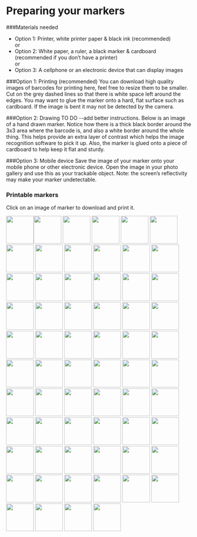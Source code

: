 # Preparing your markers


###Materials needed
*  Option 1: Printer, white printer paper & black ink (recommended)  
or
*  Option 2: White paper, a ruler, a black marker & cardboard (recommended if you don’t have a printer)  
or
*  Option 3: A cellphone or an electronic device that can display images  

###Option 1: Printing (recommended)
You can download high quality images of barcodes for printing here, feel free to resize them to be smaller.
Cut on the grey dashed lines so that there is white space left around the edges.
You may want to glue the marker onto a hard, flat surface such as cardboard. If the image is bent it may not be detected by the camera.

###Option 2: Drawing
TO DO --add better instructions.
Below is an image of a hand drawn marker. Notice how there is a thick black border around the 3x3 area where the barcode is, and also a white border around the whole thing. This helps provide an extra layer of contrast which helps the image recognition software to pick it up. Also, the marker is glued onto a piece of cardboard to help keep it flat and sturdy.

###Option 3: Mobile device
Save the image of your marker onto your mobile phone or other electronic device. Open the image in your photo gallery and use this as your trackable object. Note: the screen’s reflectivity may make your marker undetectable.


### Printable markers
Click on an image of marker to download and print it.

<img src="https://github.com/Microsoft/pxt-ar/blob/master/docs/static/AR_MARKER_CODES/00.png" width="75"><img src="https://github.com/Microsoft/pxt-ar/blob/master/docs/static/AR_MARKER_CODES/01.png" width="75">
<img src="https://github.com/Microsoft/pxt-ar/blob/master/docs/static/AR_MARKER_CODES/02.png" width="75">
<img src="https://github.com/Microsoft/pxt-ar/blob/master/docs/static/AR_MARKER_CODES/03.png" width="75">
<img src="https://github.com/Microsoft/pxt-ar/blob/master/docs/static/AR_MARKER_CODES/04.png" width="75">
<img src="https://github.com/Microsoft/pxt-ar/blob/master/docs/static/AR_MARKER_CODES/05.png" width="75">
<img src="https://github.com/Microsoft/pxt-ar/blob/master/docs/static/AR_MARKER_CODES/06.png" width="75">
<img src="https://github.com/Microsoft/pxt-ar/blob/master/docs/static/AR_MARKER_CODES/07.png" width="75">
<img src="https://github.com/Microsoft/pxt-ar/blob/master/docs/static/AR_MARKER_CODES/08.png" width="75">
<img src="https://github.com/Microsoft/pxt-ar/blob/master/docs/static/AR_MARKER_CODES/09.png" width="75">
<img src="https://github.com/Microsoft/pxt-ar/blob/master/docs/static/AR_MARKER_CODES/10.png" width="75">
<img src="https://github.com/Microsoft/pxt-ar/blob/master/docs/static/AR_MARKER_CODES/11.png" width="75">
<img src="https://github.com/Microsoft/pxt-ar/blob/master/docs/static/AR_MARKER_CODES/12.png" width="75">
<img src="https://github.com/Microsoft/pxt-ar/blob/master/docs/static/AR_MARKER_CODES/13.png" width="75">
<img src="https://github.com/Microsoft/pxt-ar/blob/master/docs/static/AR_MARKER_CODES/14.png" width="75">
<img src="https://github.com/Microsoft/pxt-ar/blob/master/docs/static/AR_MARKER_CODES/15.png" width="75">
<img src="https://github.com/Microsoft/pxt-ar/blob/master/docs/static/AR_MARKER_CODES/16.png" width="75">
<img src="https://github.com/Microsoft/pxt-ar/blob/master/docs/static/AR_MARKER_CODES/17.png" width="75">
<img src="https://github.com/Microsoft/pxt-ar/blob/master/docs/static/AR_MARKER_CODES/18.png" width="75">
<img src="https://github.com/Microsoft/pxt-ar/blob/master/docs/static/AR_MARKER_CODES/19.png" width="75">
<img src="https://github.com/Microsoft/pxt-ar/blob/master/docs/static/AR_MARKER_CODES/20.png" width="75">
<img src="https://github.com/Microsoft/pxt-ar/blob/master/docs/static/AR_MARKER_CODES/21.png" width="75">
<img src="https://github.com/Microsoft/pxt-ar/blob/master/docs/static/AR_MARKER_CODES/22.png" width="75">
<img src="https://github.com/Microsoft/pxt-ar/blob/master/docs/static/AR_MARKER_CODES/23.png" width="75">
<img src="https://github.com/Microsoft/pxt-ar/blob/master/docs/static/AR_MARKER_CODES/24.png" width="75">
<img src="https://github.com/Microsoft/pxt-ar/blob/master/docs/static/AR_MARKER_CODES/25.png" width="75">
<img src="https://github.com/Microsoft/pxt-ar/blob/master/docs/static/AR_MARKER_CODES/26.png" width="75">
<img src="https://github.com/Microsoft/pxt-ar/blob/master/docs/static/AR_MARKER_CODES/27.png" width="75">
<img src="https://github.com/Microsoft/pxt-ar/blob/master/docs/static/AR_MARKER_CODES/28.png" width="75">
<img src="https://github.com/Microsoft/pxt-ar/blob/master/docs/static/AR_MARKER_CODES/29.png" width="75">
<img src="https://github.com/Microsoft/pxt-ar/blob/master/docs/static/AR_MARKER_CODES/30.png" width="75">
<img src="https://github.com/Microsoft/pxt-ar/blob/master/docs/static/AR_MARKER_CODES/31.png" width="75">
<img src="https://github.com/Microsoft/pxt-ar/blob/master/docs/static/AR_MARKER_CODES/32.png" width="75">
<img src="https://github.com/Microsoft/pxt-ar/blob/master/docs/static/AR_MARKER_CODES/33.png" width="75">
<img src="https://github.com/Microsoft/pxt-ar/blob/master/docs/static/AR_MARKER_CODES/34.png" width="75">
<img src="https://github.com/Microsoft/pxt-ar/blob/master/docs/static/AR_MARKER_CODES/35.png" width="75">
<img src="https://github.com/Microsoft/pxt-ar/blob/master/docs/static/AR_MARKER_CODES/36.png" width="75">
<img src="https://github.com/Microsoft/pxt-ar/blob/master/docs/static/AR_MARKER_CODES/37.png" width="75">
<img src="https://github.com/Microsoft/pxt-ar/blob/master/docs/static/AR_MARKER_CODES/38.png" width="75">
<img src="https://github.com/Microsoft/pxt-ar/blob/master/docs/static/AR_MARKER_CODES/39.png" width="75">
<img src="https://github.com/Microsoft/pxt-ar/blob/master/docs/static/AR_MARKER_CODES/40.png" width="75">
<img src="https://github.com/Microsoft/pxt-ar/blob/master/docs/static/AR_MARKER_CODES/41.png" width="75">
<img src="https://github.com/Microsoft/pxt-ar/blob/master/docs/static/AR_MARKER_CODES/42.png" width="75">
<img src="https://github.com/Microsoft/pxt-ar/blob/master/docs/static/AR_MARKER_CODES/43.png" width="75">
<img src="https://github.com/Microsoft/pxt-ar/blob/master/docs/static/AR_MARKER_CODES/44.png" width="75">
<img src="https://github.com/Microsoft/pxt-ar/blob/master/docs/static/AR_MARKER_CODES/45.png" width="75">
<img src="https://github.com/Microsoft/pxt-ar/blob/master/docs/static/AR_MARKER_CODES/46.png" width="75">
<img src="https://github.com/Microsoft/pxt-ar/blob/master/docs/static/AR_MARKER_CODES/47.png" width="75">
<img src="https://github.com/Microsoft/pxt-ar/blob/master/docs/static/AR_MARKER_CODES/48.png" width="75">
<img src="https://github.com/Microsoft/pxt-ar/blob/master/docs/static/AR_MARKER_CODES/49.png" width="75">
<img src="https://github.com/Microsoft/pxt-ar/blob/master/docs/static/AR_MARKER_CODES/50.png" width="75">
<img src="https://github.com/Microsoft/pxt-ar/blob/master/docs/static/AR_MARKER_CODES/51.png" width="75">
<img src="https://github.com/Microsoft/pxt-ar/blob/master/docs/static/AR_MARKER_CODES/52.png" width="75">
<img src="https://github.com/Microsoft/pxt-ar/blob/master/docs/static/AR_MARKER_CODES/53.png" width="75">
<img src="https://github.com/Microsoft/pxt-ar/blob/master/docs/static/AR_MARKER_CODES/54.png" width="75">
<img src="https://github.com/Microsoft/pxt-ar/blob/master/docs/static/AR_MARKER_CODES/55.png" width="75">
<img src="https://github.com/Microsoft/pxt-ar/blob/master/docs/static/AR_MARKER_CODES/56.png" width="75">
<img src="https://github.com/Microsoft/pxt-ar/blob/master/docs/static/AR_MARKER_CODES/57.png" width="75">
<img src="https://github.com/Microsoft/pxt-ar/blob/master/docs/static/AR_MARKER_CODES/58.png" width="75">
<img src="https://github.com/Microsoft/pxt-ar/blob/master/docs/static/AR_MARKER_CODES/59.png" width="75">
<img src="https://github.com/Microsoft/pxt-ar/blob/master/docs/static/AR_MARKER_CODES/60.png" width="75">
<img src="https://github.com/Microsoft/pxt-ar/blob/master/docs/static/AR_MARKER_CODES/61.png" width="75">
<img src="https://github.com/Microsoft/pxt-ar/blob/master/docs/static/AR_MARKER_CODES/62.png" width="75">
<img src="https://github.com/Microsoft/pxt-ar/blob/master/docs/static/AR_MARKER_CODES/63.png" width="75">
